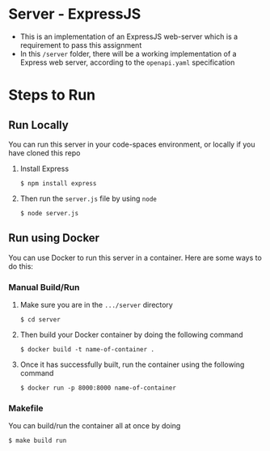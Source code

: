 # Server - ExpressJS

- This is an implementation of an ExpressJS web-server which is a requirement to pass this assignment
- In this `/server` folder, there will be a working implementation of a Express web server, according to the `openapi.yaml` specification

# Steps to Run

## Run Locally
You can run this server in your code-spaces environment, or locally if you have cloned this repo

1. Install Express
    ```
    $ npm install express
    ```

2. Then run the `server.js` file by using `node`
    ```
    $ node server.js
    ```

## Run using Docker

You can use Docker to run this server in a container. Here are some ways to do this:

### Manual Build/Run

1. Make sure you are in the `.../server` directory
    ```
    $ cd server
    ```

2. Then build your Docker container by doing the following command

    ```
    $ docker build -t name-of-container .
    ```

3. Once it has successfully built, run the container using the following command

    ```
    $ docker run -p 8000:8000 name-of-container
    ```

### Makefile

You can build/run the container all at once by doing
```
$ make build run
```